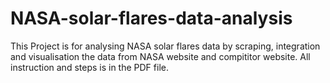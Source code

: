 # NASA-solar-flares-data-analysis

This Project is for analysing NASA solar flares data by scraping, integration and visualisation the data from NASA website and compititor website.
All instruction and steps is in the PDF file.
